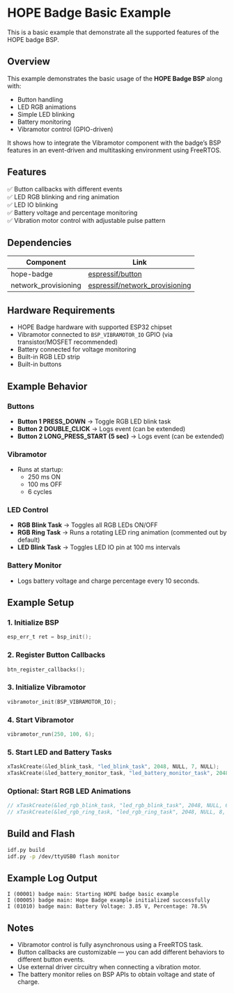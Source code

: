 # HOPE Badge Basic Example

This is a basic example that demonstrate all the supported features of the HOPE badge BSP.

## Overview

This example demonstrates the basic usage of the **HOPE Badge BSP** along with:

- Button handling
- LED RGB animations
- Simple LED blinking
- Battery monitoring
- Vibramotor control (GPIO-driven)

It shows how to integrate the Vibramotor component with the badge’s BSP features in an event-driven and multitasking environment using FreeRTOS.

## Features

✅ Button callbacks with different events  
✅ LED RGB blinking and ring animation  
✅ LED IO blinking  
✅ Battery voltage and percentage monitoring  
✅ Vibration motor control with adjustable pulse pattern  

## Dependencies

|  Component           |                                                     Link                                                    |
|----------------------|-------------------------------------------------------------------------------------------------------------|
| hope-badge           |[espressif/button](https://components.espressif.com/components/espressif/button)                             |
| network_provisioning |[espressif/network_provisioning](https://components.espressif.com/components/espressif/network_provisioning) |

## Hardware Requirements

- HOPE Badge hardware with supported ESP32 chipset
- Vibramotor connected to `BSP_VIBRAMOTOR_IO` GPIO (via transistor/MOSFET recommended)
- Battery connected for voltage monitoring
- Built-in RGB LED strip
- Built-in buttons

## Example Behavior

### Buttons

- **Button 1 PRESS_DOWN** → Toggle RGB LED blink task
- **Button 2 DOUBLE_CLICK** → Logs event (can be extended)
- **Button 2 LONG_PRESS_START (5 sec)** → Logs event (can be extended)

### Vibramotor

- Runs at startup:
  - 250 ms ON
  - 100 ms OFF
  - 6 cycles

### LED Control

- **RGB Blink Task** → Toggles all RGB LEDs ON/OFF
- **RGB Ring Task** → Runs a rotating LED ring animation (commented out by default)
- **LED Blink Task** → Toggles LED IO pin at 100 ms intervals

### Battery Monitor

- Logs battery voltage and charge percentage every 10 seconds.


## Example Setup

### 1. Initialize BSP

```c
esp_err_t ret = bsp_init();
```

### 2. Register Button Callbacks

```c
btn_register_callbacks();
```

### 3. Initialize Vibramotor

```c
vibramotor_init(BSP_VIBRAMOTOR_IO);
```

### 4. Start Vibramotor

```c
vibramotor_run(250, 100, 6);
```

### 5. Start LED and Battery Tasks

```c
xTaskCreate(&led_blink_task, "led_blink_task", 2048, NULL, 7, NULL);
xTaskCreate(&led_battery_monitor_task, "led_battery_monitor_task", 2048, NULL, 5, NULL);
```

### Optional: Start RGB LED Animations

```c
// xTaskCreate(&led_rgb_blink_task, "led_rgb_blink_task", 2048, NULL, 6, NULL);
// xTaskCreate(&led_rgb_ring_task, "led_rgb_ring_task", 2048, NULL, 8, NULL);
```

## Build and Flash

```bash
idf.py build
idf.py -p /dev/ttyUSB0 flash monitor
```

## Example Log Output

```
I (00001) badge main: Starting HOPE badge basic example
I (00005) badge main: Hope Badge example initialized successfully
I (01010) badge main: Battery Voltage: 3.85 V, Percentage: 78.5%
```

## Notes

- Vibramotor control is fully asynchronous using a FreeRTOS task.
- Button callbacks are customizable — you can add different behaviors to different button events.
- Use external driver circuitry when connecting a vibration motor.
- The battery monitor relies on BSP APIs to obtain voltage and state of charge.
